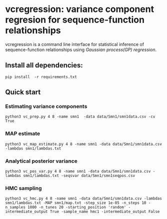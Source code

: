 # vcregression: variance component regresion for sequence-function relationships
vcregression is a command line interface for statistical inference of sequence-function relationships using *Gaussian process(GP) regression*.

## Install all dependencies:
```
pip install  -r requirements.txt
```


## Quick start

### Estimating variance components
```
python3 vc_prep.py 4 8 -name smn1  -data data/Smn1/smn1data.csv -cv True
```
### MAP estimate
```
python3 vc_map_estimate.py 4 8 -name smn1 -data data/Smn1/smn1data.csv -lambdas smn1/lambdas.txt
```
### Analytical posterior variance
```
python3 vc_pos_var.py 4 8 -name smn1 -data data/Smn1/smn1data.csv -lambdas smn1/lambdas.txt -seqsvar data/Smn1/smn1seqpos.csv
```
### HMC sampling
```
python3 vc_hmc.py 4 8 -name smn1 -data data/Smn1/smn1data.csv -lambdas smn1/lambdas.txt -MAP smn1/map.txt -step_size 1e-05 -n_steps 10 -n_samples 1000 -n_tunes 20 -starting_position 'random' -intermediate_output True -sample_name hmc1 -intermediate_output False
```
